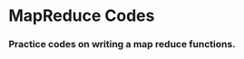 MapReduce Codes
==============================================

### Practice codes on writing a map reduce functions.


  
